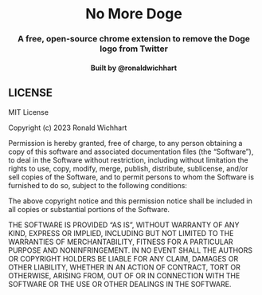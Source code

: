 <div align="center">
    <h1>No More Doge</h1>
    <h3>A free, open-source chrome extension to remove the Doge logo from Twitter</h3>
    <h4>Built by @ronaldwichhart</h4>
</div>




## LICENSE
MIT License

Copyright (c) 2023 Ronald Wichhart

Permission is hereby granted, free of charge, to any person obtaining a copy of this software and associated documentation files (the “Software”), to deal in the Software without restriction, including without limitation the rights to use, copy, modify, merge, publish, distribute, sublicense, and/or sell copies of the Software, and to permit persons to whom the Software is furnished to do so, subject to the following conditions:

The above copyright notice and this permission notice shall be included in all copies or substantial portions of the Software.

THE SOFTWARE IS PROVIDED “AS IS”, WITHOUT WARRANTY OF ANY KIND, EXPRESS OR IMPLIED, INCLUDING BUT NOT LIMITED TO THE WARRANTIES OF MERCHANTABILITY, FITNESS FOR A PARTICULAR PURPOSE AND NONINFRINGEMENT. IN NO EVENT SHALL THE AUTHORS OR COPYRIGHT HOLDERS BE LIABLE FOR ANY CLAIM, DAMAGES OR OTHER LIABILITY, WHETHER IN AN ACTION OF CONTRACT, TORT OR OTHERWISE, ARISING FROM, OUT OF OR IN CONNECTION WITH THE SOFTWARE OR THE USE OR OTHER DEALINGS IN THE SOFTWARE.